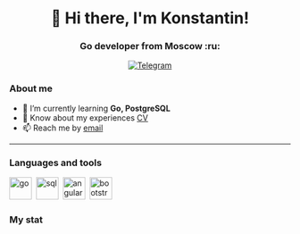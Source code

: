 <div id="header" align="center">
  <h1>👋 Hi there, I'm Konstantin!</h1>
  <h3>Go developer from Moscow :ru:</h3>
</div>
<div id="socials" align="center">
<a href="https://t.me/Kosnstantin_Savin">
<img src="https://img.shields.io/badge/Telegram-blue?style=for-the-badge&logo=telegram&logoColor=white" alt="Telegram"/>
</a>
</div>

### About me
- 🌱 I’m currently learning **Go, PostgreSQL**
- 📄 Know about my experiences [CV](cv-link)
- 📫 Reach me by [email](mailto:savinkonstantin93@gmail.com)
---

### Languages and tools

<img src="https://cdn.jsdelivr.net/gh/devicons/devicon@latest/icons/go/go-original-wordmark.svg" title="go" width="40" height="40"/>&nbsp;
<img src="https://cdn.jsdelivr.net/gh/devicons/devicon/icons/postgresql/postgresql-original.svg" title="sql" width="40" height="40"/>&nbsp;
<img src="https://cdn.jsdelivr.net/gh/devicons/devicon@latest/icons/git/git-original.svg" title="angular" width="40" height="40"/>&nbsp;
<img src="https://cdn.jsdelivr.net/gh/devicons/devicon@latest/icons/docker/docker-original.svg" title="bootstrap" width="40" height="40"/>&nbsp;


### My stat

<div id="stat" align="center">
    <img src="https://github-profile-summary-cards.vercel.app/api/cards/profile-details?username=KonstantinSavin&theme=github_dark" alt=""/>
    <img src="https://github-profile-summary-cards.vercel.app/api/cards/most-commit-language?username=KonstantinSavin&theme=github_dark" alt=""/>
</div>
